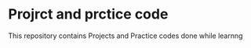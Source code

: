 # Projrct and prctice code
This repository contains Projects and  Practice codes done while learnng
